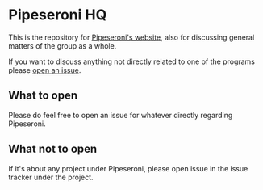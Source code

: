 # Pipeseroni HQ

This is the repository for [Pipeseroni's website][website], also for discussing
general matters of the group as a whole.

If you want to discuss anything not directly related to one of the programs
please [open an issue][issue].

[website]: https://pipeseroni.github.io
[issue]: https://github.com/pipeseroni/pipeseroni.github.io/issues


## What to open

Please do feel free to open an issue for whatever directly regarding
Pipeseroni.


## What not to open

If it's about any project under Pipeseroni, please open issue in the issue
tracker under the project.
